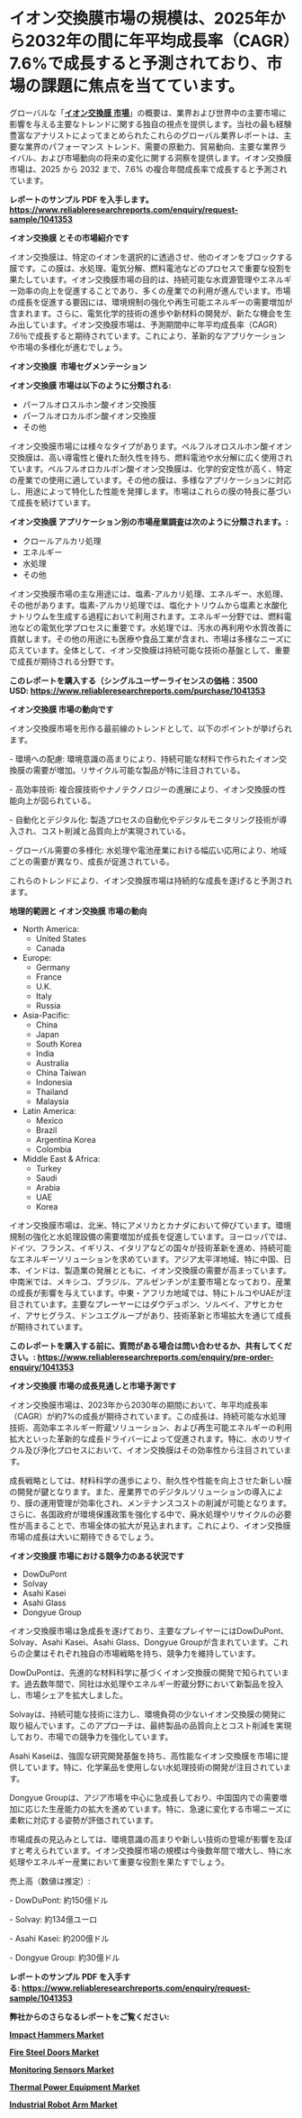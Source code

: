 <p><h1>イオン交換膜市場の規模は、2025年から2032年の間に年平均成長率（CAGR）7.6%で成長すると予測されており、市場の課題に焦点を当てています。</h1></p><p>グローバルな「<a href="https://www.reliableresearchreports.com/ion-exchange-membrane-r1041353?utm_campaign=107&utm_medium=6&utm_source=Github&utm_content=ia&utm_term=19022025&utm_id=ion-exchange-membrane"><strong>イオン交換膜 市場</strong></a>」の概要は、業界および世界中の主要市場に影響を与える主要なトレンドに関する独自の視点を提供します。当社の最も経験豊富なアナリストによってまとめられたこれらのグローバル業界レポートは、主要な業界のパフォーマンス トレンド、需要の原動力、貿易動向、主要な業界ライバル、および市場動向の将来の変化に関する洞察を提供します。イオン交換膜 市場は、2025 から 2032 まで、7.6% の複合年間成長率で成長すると予測されています。</p>
<p><strong>レポートのサンプル PDF を入手します。</strong><strong><a href="https://www.reliableresearchreports.com/enquiry/request-sample/1041353?utm_campaign=107&utm_medium=6&utm_source=Github&utm_content=ia&utm_term=19022025&utm_id=ion-exchange-membrane">https://www.reliableresearchreports.com/enquiry/request-sample/1041353</a></strong></p>
<p><strong>イオン交換膜 とその市場紹介です</strong></p>
<p><p>イオン交換膜は、特定のイオンを選択的に透過させ、他のイオンをブロックする膜です。この膜は、水処理、電気分解、燃料電池などのプロセスで重要な役割を果たしています。イオン交換膜市場の目的は、持続可能な水資源管理やエネルギー効率の向上を促進することであり、多くの産業での利用が進んでいます。市場の成長を促進する要因には、環境規制の強化や再生可能エネルギーの需要増加が含まれます。さらに、電気化学的技術の進歩や新材料の開発が、新たな機会を生み出しています。イオン交換膜市場は、予測期間中に年平均成長率（CAGR）7.6％で成長すると期待されています。これにより、革新的なアプリケーションや市場の多様化が進むでしょう。</p><strong><a href="|AUTHORITHY_DOMAIN_URL|?utm_campaign=107&utm_medium=6&utm_source=Github&utm_content=ia&utm_term=19022025&utm_id=ion-exchange-membrane"></a></strong></p>
<p><strong>イオン交換膜&nbsp;</strong><strong>&nbsp;市場セグメンテーション</strong></p>
<p><strong>イオン交換膜 市場は以下のように分類される:</strong>&nbsp;</p>
<p><ul><li>パーフルオロスルホン酸イオン交換膜</li><li>パーフルオロカルボン酸イオン交換膜</li><li>その他</li></ul></p>
<p><p>イオン交換膜市場には様々なタイプがあります。ペルフルオロスルホン酸イオン交換膜は、高い導電性と優れた耐久性を持ち、燃料電池や水分解に広く使用されています。ペルフルオロカルボン酸イオン交換膜は、化学的安定性が高く、特定の産業での使用に適しています。その他の膜は、多様なアプリケーションに対応し、用途によって特化した性能を発揮します。市場はこれらの膜の特長に基づいて成長を続けています。</p></p>
<p><strong> イオン交換膜 アプリケーション別の市場産業調査は次のように分類されます。:</strong></p>
<p><ul><li>クロールアルカリ処理</li><li>エネルギー</li><li>水処理</li><li>その他</li></ul></p>
<p><p>イオン交換膜市場の主な用途には、塩素-アルカリ処理、エネルギー、水処理、その他があります。塩素-アルカリ処理では、塩化ナトリウムから塩素と水酸化ナトリウムを生成する過程において利用されます。エネルギー分野では、燃料電池などの電気化学プロセスに重要です。水処理では、汚水の再利用や水質改善に貢献します。その他の用途にも医療や食品工業が含まれ、市場は多様なニーズに応えています。全体として、イオン交換膜は持続可能な技術の基盤として、重要で成長が期待される分野です。</p></p>
<p><strong>このレポートを購入する（シングルユーザーライセンスの価格：3500 USD:</strong><strong>&nbsp;<a href="https://www.reliableresearchreports.com/purchase/1041353?utm_campaign=107&utm_medium=6&utm_source=Github&utm_content=ia&utm_term=19022025&utm_id=ion-exchange-membrane">https://www.reliableresearchreports.com/purchase/1041353</a></strong></p>
<p><strong>イオン交換膜 市場の動向です</strong></p>
<p><p>イオン交換膜市場を形作る最前線のトレンドとして、以下のポイントが挙げられます。</p><p>- 環境への配慮: 環境意識の高まりにより、持続可能な材料で作られたイオン交換膜の需要が増加。リサイクル可能な製品が特に注目されている。</p><p>  </p><p>- 高効率技術: 複合膜技術やナノテクノロジーの進展により、イオン交換膜の性能向上が図られている。</p><p>- 自動化とデジタル化: 製造プロセスの自動化やデジタルモニタリング技術が導入され、コスト削減と品質向上が実現されている。</p><p>- グローバル需要の多様化: 水処理や電池産業における幅広い応用により、地域ごとの需要が異なり、成長が促進されている。</p><p>これらのトレンドにより、イオン交換膜市場は持続的な成長を遂げると予測されます。</p></p>
<p><strong>地理的範囲と イオン交換膜 市場の動向</strong></p>
<p><ul>
    <li>
        North America:
        <ul>
            <li>United States</li>
            <li>Canada</li>
        </ul>
    </li>
    <li>
        Europe:
        <ul>
            <li>Germany</li>
            <li>France</li>
            <li>U.K.</li>
            <li>Italy</li>
            <li>Russia</li>
        </ul>
    </li>
    <li>
        Asia-Pacific:
        <ul>
            <li>China</li>
            <li>Japan</li>
            <li>South Korea</li>
            <li>India</li>
            <li>Australia</li>
            <li>China Taiwan</li>
            <li>Indonesia</li>
            <li>Thailand</li>
            <li>Malaysia</li>
        </ul>
    </li>
    <li>
        Latin America:
        <ul>
            <li>Mexico</li>
            <li>Brazil</li>
            <li>Argentina Korea</li>
            <li>Colombia</li>
        </ul>
    </li>
    <li>
        Middle East & Africa:
        <ul>
            <li>Turkey</li>
            <li>Saudi</li>
            <li>Arabia</li>
            <li>UAE</li>
            <li>Korea</li>
        </ul>
    </li>
    </ul></p>
<p><p>イオン交換膜市場は、北米、特にアメリカとカナダにおいて伸びています。環境規制の強化と水処理設備の需要増加が成長を促進しています。ヨーロッパでは、ドイツ、フランス、イギリス、イタリアなどの国々が技術革新を進め、持続可能なエネルギーソリューションを求めています。アジア太平洋地域、特に中国、日本、インドは、製造業の発展とともに、イオン交換膜の需要が高まっています。中南米では、メキシコ、ブラジル、アルゼンチンが主要市場となっており、産業の成長が影響を与えています。中東・アフリカ地域では、特にトルコやUAEが注目されています。主要なプレーヤーにはダウデュポン、ソルベイ、アサヒカセイ、アサヒグラス、ドンユエグループがあり、技術革新と市場拡大を通じて成長が期待されています。</p></p>
<p><strong>このレポートを購入する前に、質問がある場合は問い合わせるか、共有してください。:&nbsp;<a href="https://www.reliableresearchreports.com/enquiry/pre-order-enquiry/1041353?utm_campaign=107&utm_medium=6&utm_source=Github&utm_content=ia&utm_term=19022025&utm_id=ion-exchange-membrane">https://www.reliableresearchreports.com/enquiry/pre-order-enquiry/1041353</a></strong></p>
<p><strong>イオン交換膜 市場の成長見通しと市場予測です</strong></p>
<p><p>イオン交換膜市場は、2023年から2030年の期間において、年平均成長率（CAGR）が約7%の成長が期待されています。この成長は、持続可能な水処理技術、高効率エネルギー貯蔵ソリューション、および再生可能エネルギーの利用拡大といった革新的な成長ドライバーによって促進されます。特に、水のリサイクル及び浄化プロセスにおいて、イオン交換膜はその効率性から注目されています。</p><p>成長戦略としては、材料科学の進歩により、耐久性や性能を向上させた新しい膜の開発が鍵となります。また、産業界でのデジタルソリューションの導入により、膜の運用管理が効率化され、メンテナンスコストの削減が可能となります。さらに、各国政府が環境保護政策を強化する中で、廃水処理やリサイクルの必要性が高まることで、市場全体の拡大が見込まれます。これにより、イオン交換膜市場の成長は大いに期待できるでしょう。</p></p>
<p><strong>イオン交換膜 市場における競争力のある状況です</strong></p>
<p><ul><li>DowDuPont</li><li>Solvay</li><li>Asahi Kasei</li><li>Asahi Glass</li><li>Dongyue Group</li></ul></p>
<p><p>イオン交換膜市場は急成長を遂げており、主要なプレイヤーにはDowDuPont、Solvay、Asahi Kasei、Asahi Glass、Dongyue Groupが含まれています。これらの企業はそれぞれ独自の市場戦略を持ち、競争力を維持しています。</p><p>DowDuPontは、先進的な材料科学に基づくイオン交換膜の開発で知られています。過去数年間で、同社は水処理やエネルギー貯蔵分野において新製品を投入し、市場シェアを拡大しました。</p><p>Solvayは、持続可能な技術に注力し、環境負荷の少ないイオン交換膜の開発に取り組んでいます。このアプローチは、最終製品の品質向上とコスト削減を実現しており、市場での競争力を強化しています。</p><p>Asahi Kaseiは、強固な研究開発基盤を持ち、高性能なイオン交換膜を市場に提供しています。特に、化学薬品を使用しない水処理技術の開発が注目されています。 </p><p>Dongyue Groupは、アジア市場を中心に急成長しており、中国国内での需要増加に応じた生産能力の拡大を進めています。特に、急速に変化する市場ニーズに柔軟に対応する姿勢が評価されています。</p><p>市場成長の見込みとしては、環境意識の高まりや新しい技術の登場が影響を及ぼすと考えられています。イオン交換膜市場の規模は今後数年間で増大し、特に水処理やエネルギー産業において重要な役割を果たすでしょう。</p><p>売上高（数値は推定）:</p><p>- DowDuPont: 約150億ドル</p><p>- Solvay: 約134億ユーロ</p><p>- Asahi Kasei: 約200億ドル</p><p>- Dongyue Group: 約30億ドル</p></p>
<p><strong>レポートのサンプル PDF を入手する:&nbsp;<a href="https://www.reliableresearchreports.com/enquiry/request-sample/1041353?utm_campaign=107&utm_medium=6&utm_source=Github&utm_content=ia&utm_term=19022025&utm_id=ion-exchange-membrane">https://www.reliableresearchreports.com/enquiry/request-sample/1041353</a></strong></p>
<p></p>
<p></p>
<p></p>
<p></p>
<p><strong>弊社からのさらなるレポートをご覧ください:</strong></p>
<p><strong><p><a href="https://github.com/akaalahk/Market-Research-Report-List-1/blob/main/impact-hammers-market.md?utm_campaign=107&utm_medium=6&utm_source=Github&utm_content=ia&utm_term=19022025&utm_id=ion-exchange-membrane">Impact Hammers Market</a></p><p><a href="https://github.com/penglatilles/Market-Research-Report-List-1/blob/main/fire-steel-doors-market.md?utm_campaign=107&utm_medium=6&utm_source=Github&utm_content=ia&utm_term=19022025&utm_id=ion-exchange-membrane">Fire Steel Doors Market</a></p><p><a href="https://github.com/ternainglin/Market-Research-Report-List-1/blob/main/monitoring-sensors-market.md?utm_campaign=107&utm_medium=6&utm_source=Github&utm_content=ia&utm_term=19022025&utm_id=ion-exchange-membrane">Monitoring Sensors Market</a></p><p><a href="https://github.com/agdonthisa/Market-Research-Report-List-1/blob/main/thermal-power-equipment-market.md?utm_campaign=107&utm_medium=6&utm_source=Github&utm_content=ia&utm_term=19022025&utm_id=ion-exchange-membrane">Thermal Power Equipment Market</a></p><p><a href="https://github.com/saaindosya/Market-Research-Report-List-1/blob/main/industrial-robot-arm-market.md?utm_campaign=107&utm_medium=6&utm_source=Github&utm_content=ia&utm_term=19022025&utm_id=ion-exchange-membrane">Industrial Robot Arm Market</a></p></strong></p>